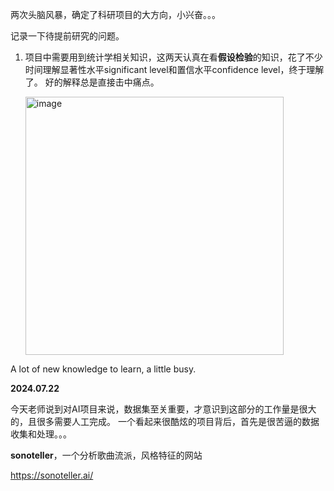 两次头脑风暴，确定了科研项目的大方向，小兴奋。。。

记录一下待提前研究的问题。
1. 项目中需要用到统计学相关知识，这两天认真在看**假设检验**的知识，花了不少时间理解显著性水平significant level和置信水平confidence level，终于理解了。
   好的解释总是直接击中痛点。
   
   <img width="413" alt="image" src="https://github.com/MaxGYX/Road2Next/assets/158791943/fb4bb75a-6be0-47a2-9081-9f3a6132725d">


A lot of new knowledge to learn, a little busy.


**2024.07.22**

今天老师说到对AI项目来说，数据集至关重要，才意识到这部分的工作量是很大的，且很多需要人工完成。
一个看起来很酷炫的项目背后，首先是很苦逼的数据收集和处理。。。


**sonoteller**，一个分析歌曲流派，风格特征的网站

https://sonoteller.ai/
